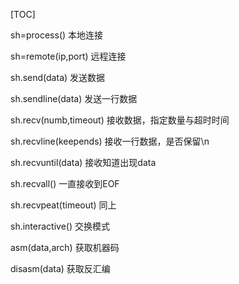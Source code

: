 

[TOC]

sh=process() 本地连接

sh=remote(ip,port) 远程连接

sh.send(data) 发送数据

sh.sendline(data) 发送一行数据

sh.recv(numb,timeout) 接收数据，指定数量与超时时间

sh.recvline(keepends) 接收一行数据，是否保留\n

sh.recvuntil(data) 接收知道出现data

sh.recvall() 一直接收到EOF

sh.recvpeat(timeout) 同上

sh.interactive() 交换模式



asm(data,arch) 获取机器码

disasm(data) 获取反汇编

